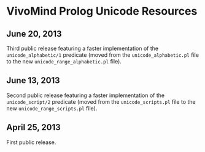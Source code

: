 VivoMind Prolog Unicode Resources
=================================

June 20, 2013
-------------
Third public release featuring a faster implementation of the
`unicode_alphabetic/1` predicate (moved from the `unicode_alphabetic.pl`
file to the new `unicode_range_alphabetic.pl` file).

June 13, 2013
-------------
Second public release featuring a faster implementation of the
`unicode_script/2` predicate (moved from the `unicode_scripts.pl`
file to the new `unicode_range_scripts.pl` file).

April 25, 2013
--------------
First public release.
